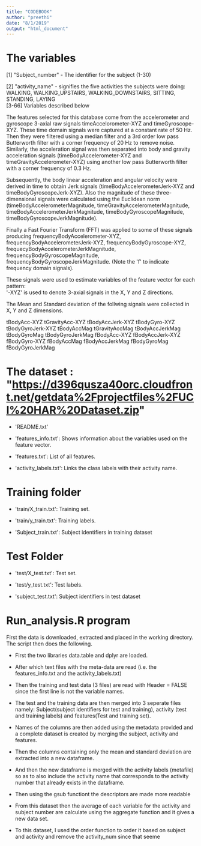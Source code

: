 ```yaml
---
title: "CODEBOOK"
author: "preethi"
date: "8/1/2019"
output: "html_document"
---
```


The variables
=========================================

[1] "Subject_number"       - The identifier for the subject (1-30)                             
 
[2] "activity_name"        - signifies the five activities the subjects were doing:  WALKING,
 WALKING_UPSTAIRS, WALKING_DOWNSTAIRS, SITTING, STANDING, LAYING    
[3-66] Variables described below

The features selected for this database come from the accelerometer and gyroscope 3-axial raw signals timeAccelorometer-XYZ and timeGyroscope-XYZ. These time domain signals were captured at a constant rate of 50 Hz. Then they were filtered using a median filter and a 3rd order low pass Butterworth filter with a corner frequency of 20 Hz to remove noise. Similarly, the acceleration signal was then separated into body and gravity acceleration signals (timeBodyAccelerometer-XYZ and timeGravityAccelerometer-XYZ) using another low pass Butterworth filter with a corner frequency of 0.3 Hz. 

Subsequently, the body linear acceleration and angular velocity were derived in time to obtain Jerk signals (timeBodyAccelerometerJerk-XYZ and timeBodyGyroscopeJerk-XYZ). Also the magnitude of these three-dimensional signals were calculated using the Euclidean norm (timeBodyAccelerometerMagnitude, timeGravityAccelerometerMagnitude, timeBodyAccelerometerJerkMagnitude, timeBodyGyroscopeMagnitude, timeBodyGyroscopeJerkMagnitude). 

Finally a Fast Fourier Transform (FFT) was applied to some of these signals producing frequencyBodyAccelerometer-XYZ, frequencyBodyAccelerometerJerk-XYZ, frequencyBodyGyroscope-XYZ, frequecyBodyAccelerometerJerkMagnitude, frequencyBodyGyroscopeMagnitude, frequencyBodyGyroscopeJerkMagnitude. (Note the 'f' to indicate frequency domain signals). 

These signals were used to estimate variables of the feature vector for each pattern:  
'-XYZ' is used to denote 3-axial signals in the X, Y and Z directions.
 
The Mean and Standard deviation of the follwing signals were collected in X, Y and Z dimensions. 

tBodyAcc-XYZ
tGravityAcc-XYZ
tBodyAccJerk-XYZ
tBodyGyro-XYZ
tBodyGyroJerk-XYZ
tBodyAccMag
tGravityAccMag
tBodyAccJerkMag
tBodyGyroMag
tBodyGyroJerkMag
fBodyAcc-XYZ
fBodyAccJerk-XYZ
fBodyGyro-XYZ
fBodyAccMag
fBodyAccJerkMag
fBodyGyroMag
fBodyGyroJerkMag

The dataset : "https://d396qusza40orc.cloudfront.net/getdata%2Fprojectfiles%2FUCI%20HAR%20Dataset.zip" 
=========================================

- 'README.txt'

- 'features_info.txt': Shows information about the variables used on the feature vector.

- 'features.txt': List of all features.

- 'activity_labels.txt': Links the class labels with their activity name.

Training folder
=========================================

- 'train/X_train.txt': Training set.

- 'train/y_train.txt': Training labels.

- 'Subject_train.txt': Subject identifiers in training dataset 

Test Folder
=========================================

- 'test/X_test.txt': Test set.

- 'test/y_test.txt': Test labels.

- 'subject_test.txt': Subject identifiers in test dataset


Run_analysis.R program
=========================================

First the data is downloaded, extracted and placed in the working directory. 
The script then does the following. 

- First the two libraries data.table and dplyr are loaded. 

- After which text files with the meta-data are read (i.e. the features_info.txt and the activity_labels.txt) 

- Then the training and test data (3 files) are read with Header = FALSE since the first line is not the variable names. 

- The test and the training data are then merged into 3 seperate files namely: Subject(subject identifiers for test and training), activity (test and training labels) and features(Test and training set).

- Names of the columns are then added using the metadata provided and a complete dataset is created by merging the subject, activity and features. 

- Then the columns containing only the mean and standard deviation are extracted into a new dataframe.

- And then the new dataframe is merged with the activity labels (metafile) so as to also include the activity name that corresponds to the activity number that already exists in the dataframe. 

- Then using the gsub functiont the descriptors are made more readable 

- From this dataset then the average of each variable for the activity and subject number are calculate using the aggregate function and it gives a new data set. 

- To this dataset, I used the order function to order it based on subject and activity and remove the activity_num since that seeme
